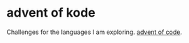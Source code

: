 # advent of kode

Challenges for the languages I am exploring.
[advent of code](https://adventofcode.com/).
